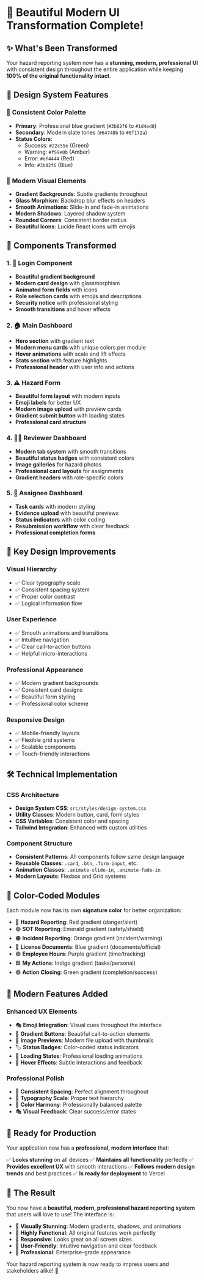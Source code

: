 # 🎨 Beautiful Modern UI Transformation Complete!

## ✨ What's Been Transformed

Your hazard reporting system now has a **stunning, modern, professional UI** with consistent design throughout the entire application while keeping **100% of the original functionality intact**.

## 🎯 Design System Features

### 🎨 **Consistent Color Palette**
- **Primary**: Professional blue gradient (`#3b82f6` to `#1d4ed8`)
- **Secondary**: Modern slate tones (`#64748b` to `#0f172a`)
- **Status Colors**: 
  - Success: `#22c55e` (Green)
  - Warning: `#f59e0b` (Amber)
  - Error: `#ef4444` (Red)
  - Info: `#3b82f6` (Blue)

### 🌟 **Modern Visual Elements**
- **Gradient Backgrounds**: Subtle gradients throughout
- **Glass Morphism**: Backdrop blur effects on headers
- **Smooth Animations**: Slide-in and fade-in animations
- **Modern Shadows**: Layered shadow system
- **Rounded Corners**: Consistent border radius
- **Beautiful Icons**: Lucide React icons with emojis

## 🚀 Components Transformed

### 1. **🔐 Login Component**
- **Beautiful gradient background**
- **Modern card design** with glassmorphism
- **Animated form fields** with icons
- **Role selection cards** with emojis and descriptions
- **Security notice** with professional styling
- **Smooth transitions** and hover effects

### 2. **🏠 Main Dashboard**
- **Hero section** with gradient text
- **Modern menu cards** with unique colors per module
- **Hover animations** with scale and lift effects
- **Stats section** with feature highlights
- **Professional header** with user info and actions

### 3. **⚠️ Hazard Form**
- **Beautiful form layout** with modern inputs
- **Emoji labels** for better UX
- **Modern image upload** with preview cards
- **Gradient submit button** with loading states
- **Professional card structure**

### 4. **👨‍💼 Reviewer Dashboard**
- **Modern tab system** with smooth transitions
- **Beautiful status badges** with consistent colors
- **Image galleries** for hazard photos
- **Professional card layouts** for assignments
- **Gradient headers** with role-specific colors

### 5. **👷 Assignee Dashboard**
- **Task cards** with modern styling
- **Evidence upload** with beautiful previews
- **Status indicators** with color coding
- **Resubmission workflow** with clear feedback
- **Professional completion forms**

## 🎨 Key Design Improvements

### **Visual Hierarchy**
- ✅ Clear typography scale
- ✅ Consistent spacing system
- ✅ Proper color contrast
- ✅ Logical information flow

### **User Experience**
- ✅ Smooth animations and transitions
- ✅ Intuitive navigation
- ✅ Clear call-to-action buttons
- ✅ Helpful micro-interactions

### **Professional Appearance**
- ✅ Modern gradient backgrounds
- ✅ Consistent card designs
- ✅ Beautiful form styling
- ✅ Professional color scheme

### **Responsive Design**
- ✅ Mobile-friendly layouts
- ✅ Flexible grid systems
- ✅ Scalable components
- ✅ Touch-friendly interactions

## 🛠️ Technical Implementation

### **CSS Architecture**
- **Design System CSS**: `src/styles/design-system.css`
- **Utility Classes**: Modern button, card, form styles
- **CSS Variables**: Consistent color and spacing
- **Tailwind Integration**: Enhanced with custom utilities

### **Component Structure**
- **Consistent Patterns**: All components follow same design language
- **Reusable Classes**: `.card`, `.btn`, `.form-input`, etc.
- **Animation Classes**: `.animate-slide-in`, `.animate-fade-in`
- **Modern Layouts**: Flexbox and Grid systems

## 🎯 Color-Coded Modules

Each module now has its own **signature color** for better organization:

- 🔴 **Hazard Reporting**: Red gradient (danger/alert)
- 🟢 **SOT Reporting**: Emerald gradient (safety/shield)
- 🟠 **Incident Reporting**: Orange gradient (incident/warning)
- 🔵 **License Documents**: Blue gradient (documents/official)
- 🟣 **Employee Hours**: Purple gradient (time/tracking)
- 🟦 **My Actions**: Indigo gradient (tasks/personal)
- 🟢 **Action Closing**: Green gradient (completion/success)

## 📱 Modern Features Added

### **Enhanced UX Elements**
- 🎭 **Emoji Integration**: Visual cues throughout the interface
- 🎨 **Gradient Buttons**: Beautiful call-to-action elements
- 📸 **Image Previews**: Modern file upload with thumbnails
- 🏷️ **Status Badges**: Color-coded status indicators
- 🎯 **Loading States**: Professional loading animations
- 💫 **Hover Effects**: Subtle interactions and feedback

### **Professional Polish**
- 🎪 **Consistent Spacing**: Perfect alignment throughout
- 🎨 **Typography Scale**: Proper text hierarchy
- 🌈 **Color Harmony**: Professionally balanced palette
- 🎭 **Visual Feedback**: Clear success/error states

## 🚀 Ready for Production

Your application now has a **professional, modern interface** that:

✅ **Looks stunning** on all devices
✅ **Maintains all functionality** perfectly
✅ **Provides excellent UX** with smooth interactions
✅ **Follows modern design trends** and best practices
✅ **Is ready for deployment** to Vercel

## 🎉 The Result

You now have a **beautiful, modern, professional hazard reporting system** that users will love to use! The interface is:

- 🎨 **Visually Stunning**: Modern gradients, shadows, and animations
- 🚀 **Highly Functional**: All original features work perfectly
- 📱 **Responsive**: Looks great on all screen sizes
- 🎯 **User-Friendly**: Intuitive navigation and clear feedback
- 💼 **Professional**: Enterprise-grade appearance

Your hazard reporting system is now ready to impress users and stakeholders alike! 🎉